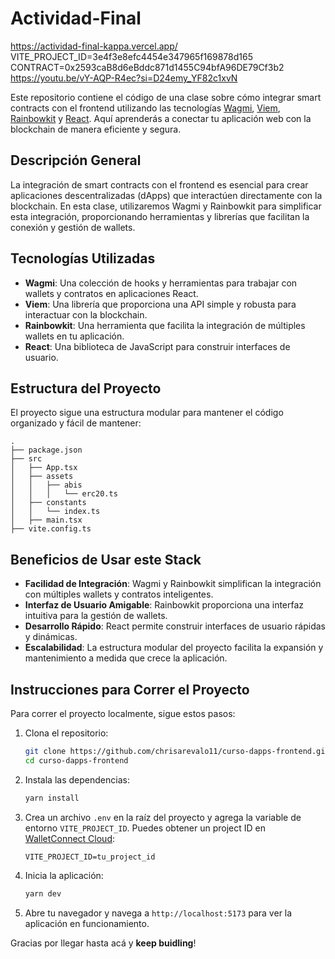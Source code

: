 # Actividad-Final
https://actividad-final-kappa.vercel.app/
VITE_PROJECT_ID=3e4f3e8efc4454e347965f169878d165
CONTRACT=0x2593caB8d6eBddc871d1455C94bfA96DE79Cf3b2
https://youtu.be/vY-AQP-R4ec?si=D24emy_YF82c1xvN

Este repositorio contiene el código de una clase sobre cómo integrar smart contracts con el frontend utilizando las tecnologías [Wagmi](https://wagmi.sh/react/getting-started), [Viem](https://viem.sh/docs/getting-started), [Rainbowkit](https://www.rainbowkit.com/docs/installation) y [React](https://react.dev/learn). Aquí aprenderás a conectar tu aplicación web con la blockchain de manera eficiente y segura.

## Descripción General

La integración de smart contracts con el frontend es esencial para crear aplicaciones descentralizadas (dApps) que interactúen directamente con la blockchain. En esta clase, utilizaremos Wagmi y Rainbowkit para simplificar esta integración, proporcionando herramientas y librerías que facilitan la conexión y gestión de wallets.

## Tecnologías Utilizadas

- **Wagmi**: Una colección de hooks y herramientas para trabajar con wallets y contratos en aplicaciones React.
- **Viem**: Una librería que proporciona una API simple y robusta para interactuar con la blockchain.
- **Rainbowkit**: Una herramienta que facilita la integración de múltiples wallets en tu aplicación.
- **React**: Una biblioteca de JavaScript para construir interfaces de usuario.

## Estructura del Proyecto

El proyecto sigue una estructura modular para mantener el código organizado y fácil de mantener:

```
.
├── package.json
├── src
│   ├── App.tsx
│   ├── assets
│   │   ├── abis
│   │   │   └── erc20.ts
│   ├── constants
│   │   └── index.ts
│   ├── main.tsx
├── vite.config.ts
```

## Beneficios de Usar este Stack

- **Facilidad de Integración**: Wagmi y Rainbowkit simplifican la integración con múltiples wallets y contratos inteligentes.
- **Interfaz de Usuario Amigable**: Rainbowkit proporciona una interfaz intuitiva para la gestión de wallets.
- **Desarrollo Rápido**: React permite construir interfaces de usuario rápidas y dinámicas.
- **Escalabilidad**: La estructura modular del proyecto facilita la expansión y mantenimiento a medida que crece la aplicación.

## Instrucciones para Correr el Proyecto

Para correr el proyecto localmente, sigue estos pasos:

1. Clona el repositorio:

   ```bash
   git clone https://github.com/chrisarevalo11/curso-dapps-frontend.git
   cd curso-dapps-frontend
   ```

2. Instala las dependencias:

   ```bash
   yarn install
   ```

3. Crea un archivo `.env` en la raíz del proyecto y agrega la variable de entorno `VITE_PROJECT_ID`. Puedes obtener un project ID en [WalletConnect Cloud](https://cloud.walletconnect.com/):

   ```env
   VITE_PROJECT_ID=tu_project_id
   ```

4. Inicia la aplicación:

   ```bash
   yarn dev
   ```

5. Abre tu navegador y navega a `http://localhost:5173` para ver la aplicación en funcionamiento.

Gracias por llegar hasta acá y **keep buidling**!
